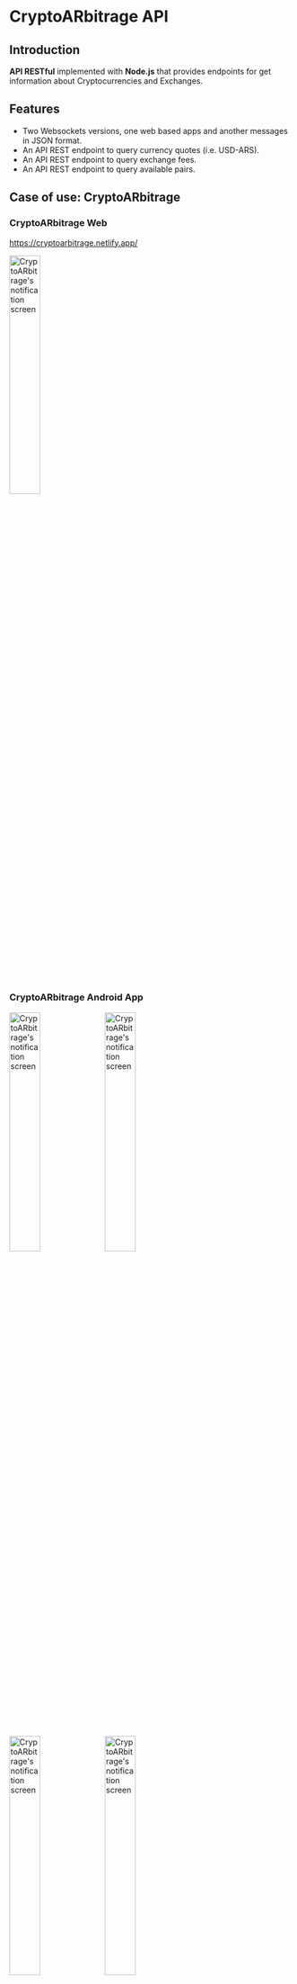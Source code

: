 # CryptoARbitrage API

## Introduction

**API RESTful** implemented with **Node.js** that provides endpoints
for get information about Cryptocurrencies and Exchanges.

## Features

- Two Websockets versions, one web based apps and another messages in JSON format.
- An API REST endpoint to query currency quotes (i.e. USD-ARS).
- An API REST endpoint to query exchange fees.
- An API REST endpoint to query available pairs.

## Case of use: CryptoARbitrage

### CryptoARbitrage Web

<https://cryptoarbitrage.netlify.app/>
<p>  
<img
  width="33%" src="https://res.cloudinary.com/drwmwymbb/image/upload/v1720884223/Projects/CryptoARbitrage/hs2fpq1eis2wdsnrsxoz.png"
  alt="CryptoARbitrage's notification screen">
</p>

### CryptoARbitrage Android App

<p float="left">
  <img
  width="33%" src="https://res.cloudinary.com/drwmwymbb/image/upload/v1714067845/Projects/CryptoARbitrage/lsupuvucb34muiytkutj.png"
  alt="CryptoARbitrage's notification screen">
  <img
  width="33%" src="https://res.cloudinary.com/drwmwymbb/image/upload/v1714067845/Projects/CryptoARbitrage/suajaw4blpd5c8vsbb3w.png"
  alt="CryptoARbitrage's notification screen">
  <img
  width="33%"
  src="https://res.cloudinary.com/drwmwymbb/image/upload/v1714067845/Projects/CryptoARbitrage/rv6wxlowtefhofp516na.png"
  alt="CryptoARbitrage's notification screen">
  <img
  width="33%"
  src="https://res.cloudinary.com/drwmwymbb/image/upload/v1714067845/Projects/CryptoARbitrage/ponkmhjjd3alxyod9mgm.png"
  alt="CryptoARbitrage's notification screen">
  <img
  width="33%"
  src="https://res.cloudinary.com/drwmwymbb/image/upload/v1714068397/Projects/CryptoARbitrage/w5sszvd9sdaggnx6mpxn.png"
  alt="CryptoARbitrage's notification screen">
  <img
  width="33%"
  src="https://res.cloudinary.com/drwmwymbb/image/upload/v1714068397/Projects/CryptoARbitrage/mdrcucxnd6z7sxcdbrmi.png"
  alt="CryptoARbitrage's notification screen">
</p>
